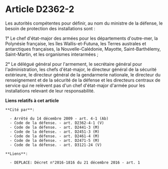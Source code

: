 # Article D2362-2

Les autorités compétentes pour définir, au nom du ministre de la défense, le besoin de protection des installations sont : 

1° Le chef d'état-major des armées pour les départements d'outre-mer, la Polynésie française, les îles Wallis-et-Futuna, les
Terres australes et antarctiques françaises, la Nouvelle-Calédonie, Mayotte, Saint-Barthélemy, Saint-Martin, et les
organismes interarmées ; 

2° Le délégué général pour l'armement, le secrétaire général pour l'administration, les chefs d'état-major, le directeur
général de la sécurité extérieure, le directeur général de la gendarmerie nationale, le          directeur du renseignement
et de la sécurité de la défense et les directeurs centraux de service qui ne relèvent pas d'un chef d'état-major d'armée pour
les installations relevant de leur responsabilité.

**Liens relatifs à cet article**

	**Cité par**:

	  - Arrêté du 14 décembre 2009 - art. 4-1 (Ab)
	  - Code de la défense. - art. D2362-4-1 (V)
	  - Code de la défense. - art. D2441-3 (M)
	  - Code de la défense. - art. D2451-3 (M)
	  - Code de la défense. - art. D2461-4 (M)
	  - Code de la défense. - art. D2471-5 (M)
	  - Code de la défense. - art. D3121-24 (V)

	**Liens**:

	  - DEPLACE: Décret n°2016-1816 du 21 décembre 2016 - art. 1
